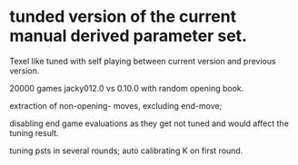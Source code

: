 # tunded version of the current manual derived parameter set.


Texel like tuned with self playing between current version and previous version.

20000 games jacky012.0 vs 0.10.0 with random opening book.

extraction of non-opening- moves, excluding end-move;

disabling end game evaluations as they get not tuned and would affect the tuning result.

tuning psts in several rounds; auto calibrating K on first round.




